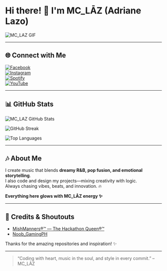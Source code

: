 # Hi there! 👋 I'm **MC_LĀZ (Adriane Lazo)**

![MC_LAZ GIF](https://media.giphy.com/media/v1.Y2lkPTc5MGI3NjExeHF6NWY5OG90M2E5dW45MXp1ZnViNnlsY29xd3p3Zm5yMTNkaWVtOCZlcD12MV9naWZzX3NlYXJjaCZjdD1n/UdDypeNWLse5GigvAY/giphy.gif)

---

## 🌐 Connect with Me

[![Facebook](https://img.shields.io/badge/Facebook-%231877F2?style=for-the-badge&logo=facebook&logoColor=white&labelColor=black&animation=glow)](https://web.facebook.com/Mclaz22/)  
[![Instagram](https://img.shields.io/badge/Instagram-%23E1306C?style=for-the-badge&logo=instagram&logoColor=white&labelColor=black&animation=glow)](https://www.instagram.com/lazo_adriane?igsh=MWJvbWtxY21rZGM4Nw==)  
[![Spotify](https://img.shields.io/badge/Spotify-%231DB954?style=for-the-badge&logo=spotify&logoColor=white&labelColor=black&animation=glow)](https://open.spotify.com/artist/7db0YRsqabz457UecAulDi?si=xGtrgJHmTOqWALHkFKuDlQ)  
[![YouTube](https://img.shields.io/badge/YouTube-%23FF0000?style=for-the-badge&logo=youtube&logoColor=white&labelColor=black&animation=glow)](https://www.youtube.com/@MC_LAZ15?_t=ZS-8zyf78Xw9I7&_r=1)

---

## 📊 GitHub Stats

![MC_LAZ GitHub Stats](https://github-readme-stats.vercel.app/api?username=rucielmaeobias21&show_icons=true&theme=radical&count_private=true)  

![GitHub Streak](https://github-readme-streak-stats.herokuapp.com?user=rucielmaeobias21&theme=radical)  

![Top Languages](https://github-readme-stats.vercel.app/api/top-langs/?username=lazoadriane5-maker&layout=compact&theme=radical)

---

## 🎶 About Me

I create music that blends **dreamy R&B, pop fusion, and emotional storytelling**.  
I also code and design my projects—mixing creativity with logic.  
Always chasing vibes, beats, and innovation. 🔥  

**Everything here glows with MC_LĀZ energy ✨**

---

## 🎨 Credits & Shoutouts

- [MishManners®™ — The Hackathon Queen®™](https://github.com/mishmanners)  
- [Noob_GamingPH](https://github.com/noobgamingph)  

Thanks for the amazing repositories and inspiration! ✨

---

> “Coding with heart, music in the soul, and style in every commit.” – MC_LĀZ
